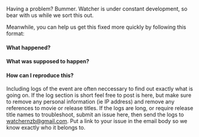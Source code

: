 Having a problem? Bummer. Watcher is under constant development, so bear with us while we sort this out.

Meanwhile, you can help us get this fixed more quickly by following this format:

#### What happened?

#### What was supposed to happen?

#### How can I reproduce this?

Including logs of the event are often neccessary to find out exactly what is going on.
If the log section is short feel free to post is here, but make sure to remove any personal information (ie IP address) and remove any references to movie or release titles.
If the logs are long, or require release title names to troubleshoot, submit an issue here, then send the logs to watchernzb@gmail.com.
Put a link to your issue in the email body so we know exactly who it belongs to.
